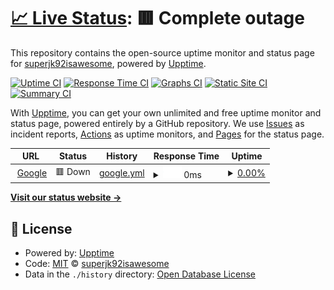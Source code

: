 # [📈 Live Status](https://superjk92.tk): <!--live status--> **🟥 Complete outage**

This repository contains the open-source uptime monitor and status page for [superjk92isawesome](https://superjk92.tk), powered by [Upptime](https://github.com/upptime/upptime).

[![Uptime CI](https://github.com/superjk92isawesome/upptime/workflows/Uptime%20CI/badge.svg)](https://github.com/superjk92isawesome/upptime/actions?query=workflow%3A%22Uptime+CI%22)
[![Response Time CI](https://github.com/superjk92isawesome/upptime/workflows/Response%20Time%20CI/badge.svg)](https://github.com/superjk92isawesome/upptime/actions?query=workflow%3A%22Response+Time+CI%22)
[![Graphs CI](https://github.com/superjk92isawesome/upptime/workflows/Graphs%20CI/badge.svg)](https://github.com/superjk92isawesome/upptime/actions?query=workflow%3A%22Graphs+CI%22)
[![Static Site CI](https://github.com/superjk92isawesome/upptime/workflows/Static%20Site%20CI/badge.svg)](https://github.com/superjk92isawesome/upptime/actions?query=workflow%3A%22Static+Site+CI%22)
[![Summary CI](https://github.com/superjk92isawesome/upptime/workflows/Summary%20CI/badge.svg)](https://github.com/superjk92isawesome/upptime/actions?query=workflow%3A%22Summary+CI%22)

With [Upptime](https://upptime.js.org), you can get your own unlimited and free uptime monitor and status page, powered entirely by a GitHub repository. We use [Issues](https://github.com/superjk92isawesome/upptime/issues) as incident reports, [Actions](https://github.com/superjk92isawesome/upptime/actions) as uptime monitors, and [Pages](https://superjk92.tk) for the status page.

<!--start: status pages-->
<!-- This summary is generated by Upptime (https://github.com/upptime/upptime) -->
<!-- Do not edit this manually, your changes will be overwritten -->
<!-- prettier-ignore -->
| URL | Status | History | Response Time | Uptime |
| --- | ------ | ------- | ------------- | ------ |
| <img alt="" src="https://icons.duckduckgo.com/ip3/25566.ico" height="13"> [Google](superjk92.ddns.net:25566) | 🟥 Down | [google.yml](https://github.com/superjk92isawesome/upptime/commits/HEAD/history/google.yml) | <details><summary><img alt="Response time graph" src="./graphs/google/response-time-week.png" height="20"> 0ms</summary><br><a href="https://superjk92isawesome.github.io/upptime/history/google"><img alt="Response time 0" src="https://img.shields.io/endpoint?url=https%3A%2F%2Fraw.githubusercontent.com%2Fsuperjk92isawesome%2Fupptime%2FHEAD%2Fapi%2Fgoogle%2Fresponse-time.json"></a><br><a href="https://superjk92isawesome.github.io/upptime/history/google"><img alt="24-hour response time 0" src="https://img.shields.io/endpoint?url=https%3A%2F%2Fraw.githubusercontent.com%2Fsuperjk92isawesome%2Fupptime%2FHEAD%2Fapi%2Fgoogle%2Fresponse-time-day.json"></a><br><a href="https://superjk92isawesome.github.io/upptime/history/google"><img alt="7-day response time 0" src="https://img.shields.io/endpoint?url=https%3A%2F%2Fraw.githubusercontent.com%2Fsuperjk92isawesome%2Fupptime%2FHEAD%2Fapi%2Fgoogle%2Fresponse-time-week.json"></a><br><a href="https://superjk92isawesome.github.io/upptime/history/google"><img alt="30-day response time 0" src="https://img.shields.io/endpoint?url=https%3A%2F%2Fraw.githubusercontent.com%2Fsuperjk92isawesome%2Fupptime%2FHEAD%2Fapi%2Fgoogle%2Fresponse-time-month.json"></a><br><a href="https://superjk92isawesome.github.io/upptime/history/google"><img alt="1-year response time 0" src="https://img.shields.io/endpoint?url=https%3A%2F%2Fraw.githubusercontent.com%2Fsuperjk92isawesome%2Fupptime%2FHEAD%2Fapi%2Fgoogle%2Fresponse-time-year.json"></a></details> | <details><summary><a href="https://superjk92isawesome.github.io/upptime/history/google">0.00%</a></summary><a href="https://superjk92isawesome.github.io/upptime/history/google"><img alt="All-time uptime 73.62%" src="https://img.shields.io/endpoint?url=https%3A%2F%2Fraw.githubusercontent.com%2Fsuperjk92isawesome%2Fupptime%2FHEAD%2Fapi%2Fgoogle%2Fuptime.json"></a><br><a href="https://superjk92isawesome.github.io/upptime/history/google"><img alt="24-hour uptime 0.00%" src="https://img.shields.io/endpoint?url=https%3A%2F%2Fraw.githubusercontent.com%2Fsuperjk92isawesome%2Fupptime%2FHEAD%2Fapi%2Fgoogle%2Fuptime-day.json"></a><br><a href="https://superjk92isawesome.github.io/upptime/history/google"><img alt="7-day uptime 0.00%" src="https://img.shields.io/endpoint?url=https%3A%2F%2Fraw.githubusercontent.com%2Fsuperjk92isawesome%2Fupptime%2FHEAD%2Fapi%2Fgoogle%2Fuptime-week.json"></a><br><a href="https://superjk92isawesome.github.io/upptime/history/google"><img alt="30-day uptime 0.00%" src="https://img.shields.io/endpoint?url=https%3A%2F%2Fraw.githubusercontent.com%2Fsuperjk92isawesome%2Fupptime%2FHEAD%2Fapi%2Fgoogle%2Fuptime-month.json"></a><br><a href="https://superjk92isawesome.github.io/upptime/history/google"><img alt="1-year uptime 10.41%" src="https://img.shields.io/endpoint?url=https%3A%2F%2Fraw.githubusercontent.com%2Fsuperjk92isawesome%2Fupptime%2FHEAD%2Fapi%2Fgoogle%2Fuptime-year.json"></a></details>

<!--end: status pages-->

[**Visit our status website →**](https://superjk92.tk)

## 📄 License

- Powered by: [Upptime](https://github.com/upptime/upptime)
- Code: [MIT](./LICENSE) © [superjk92isawesome](https://superjk92.tk)
- Data in the `./history` directory: [Open Database License](https://opendatacommons.org/licenses/odbl/1-0/)
